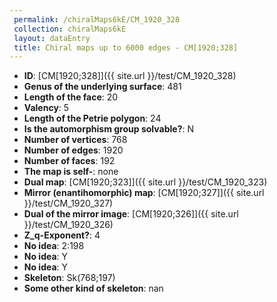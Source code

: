 ```yaml
--- 
 permalink: /chiralMaps6kE/CM_1920_328 
 collection: chiralMaps6kE
 layout: dataEntry
 title: Chiral maps up to 6000 edges - CM[1920;328]
---
```


- **ID**: [CM[1920;328]]({{ site.url }}/test/CM_1920_328)
- **Genus of the underlying surface**: 481
- **Length of the face**: 20
- **Valency**: 5
- **Length of the Petrie polygon**: 24
- **Is the automorphism group solvable?**: N
- **Number of vertices**: 768
- **Number of edges**: 1920
- **Number of faces**: 192
- **The map is self-**: none
- **Dual map**: [CM[1920;323]]({{ site.url }}/test/CM_1920_323)
- **Mirror (enantihomorphic) map**: [CM[1920;327]]({{ site.url }}/test/CM_1920_327)
- **Dual of the mirror image**: [CM[1920;326]]({{ site.url }}/test/CM_1920_326)
- **Z_q-Exponent?**: 4
- **No idea**:  2:198
- **No idea**: Y
- **No idea**: Y
- **Skeleton**: Sk(768;197)
- **Some other kind of skeleton**: nan
